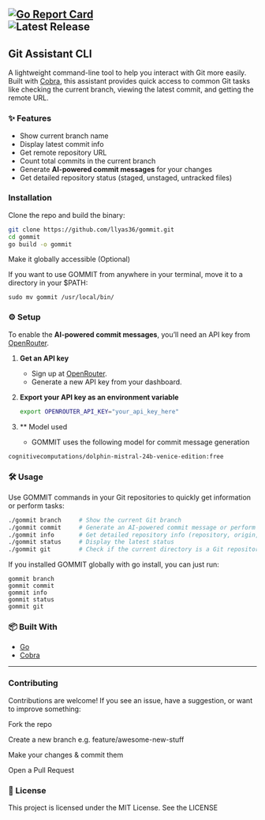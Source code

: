 [![Go Report Card](https://goreportcard.com/badge/github.com/llyas36/gommit)](https://goreportcard.com/report/github.com/llyas36/gommit)  
![Latest Release](https://img.shields.io/github/v/release/llyas36/gommit)
---

##  Git Assistant CLI

A lightweight command-line tool to help you interact with Git more easily. Built with [Cobra](https://github.com/spf13/cobra), this assistant provides quick access to common Git tasks like checking the current branch, viewing the latest commit, and getting the remote URL.

### ✨ Features

- Show current branch name  
- Display latest commit info  
- Get remote repository URL  
- Count total commits in the current branch  
- Generate **AI-powered commit messages** for your changes  
- Get detailed repository status (staged, unstaged, untracked files)  


###  Installation

Clone the repo and build the binary:

```bash
git clone https://github.com/llyas36/gommit.git
cd gommit
go build -o gommit
```
Make it globally accessible (Optional)

If you want to use GOMMIT from anywhere in your terminal, move it to a directory in your $PATH:
```
sudo mv gommit /usr/local/bin/
```

### ⚙️ Setup

To enable the **AI-powered commit messages**, you’ll need an API key from [OpenRouter](https://openrouter.ai).

1. **Get an API key**  
   - Sign up at [OpenRouter](https://openrouter.ai).  
   - Generate a new API key from your dashboard.

2. **Export your API key as an environment variable**  

   ```bash
   export OPENROUTER_API_KEY="your_api_key_here"

3. ** Model used
   - GOMMIT uses the following model for commit message generation
  ```bash
  cognitivecomputations/dolphin-mistral-24b-venice-edition:free
``` 

### 🛠 Usage

Use GOMMIT commands in your Git repositories to quickly get information or perform tasks:

```bash
./gommit branch     # Show the current Git branch
./gommit commit     # Generate an AI-powered commit message or perform commits
./gommit info       # Get detailed repository info (repository, origin, last commit, total commit)
./gommit status     # Display the latest status 
./gommit git        # Check if the current directory is a Git repository
```
If you installed GOMMIT globally with go install, you can just run:
```
gommit branch
gommit commit
gommit info
gommit status
gommit git
```

### 📦 Built With

- [Go](https://golang.org/)
- [Cobra](https://github.com/spf13/cobra)

---



### Contributing

Contributions are welcome! If you see an issue, have a suggestion, or want to improve something:

Fork the repo

Create a new branch e.g. feature/awesome-new-stuff

Make your changes & commit them

Open a Pull Request

### 📄 License

This project is licensed under the MIT License. See the LICENSE


